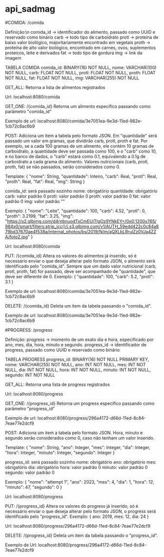 # api_sadmag

#COMIDA: /comida

Definição:\n
comida_id -> identificador do alimento, passado como UUID e reservado como binário
carb -> todo tipo de carboidrato
protl -> proteína de baixo valor biológico, majoritariamente encontrado em vegetais
proth -> proteína de alto valor biológico, encontrado em carnes, ovos, suplementos proteicos, leite e derivados
fat -> todo tipo de gordura
img -> link da imagem

TABELA COMIDA
comida_id: BINARY(16) NOT NULL,
nome: VARCHAR(100) NOT NULL,
carb: FLOAT NOT NULL,
protl: FLOAT NOT NULL,
proth: FLOAT NOT NULL,
fat: FLOAT NOT NULL,
img: VARCHAR(255) NOT NULL

GET_ALL:
Retorna a lista de alimentos registrados

Url: localhost:8080/comida

GET_ONE: /{comida_id}
Retorna um alimento específico passando como parâmetro "comida_id"

Exemplo de url: localhost:8080/comida/3e7051ea-9e3d-11ed-982e-1cb72c8ac6b9

POST:
Adiciona um item a tabela pelo formato JSON.
Em "quantidade" será passado um valor em gramas, que dividirão carb, protl, proth e fat. Por exemplo, se a cada 100 gramas de um alimento, ele contém 10 gramas de carboidrato, a quantidade deve ser passada como 100, e o "carb" como 10, e no banco de dados, o "carb" estará como 0.1, equivalendo a 0.1g de carboidrato a cada grama do alimento.
Valores nutricionais (carb, protl, proth, fat) se não passados, serão considerados como 0.

Template: {
    "nome": String,
    "quantidade": Inteiro,
    "carb": Real,
    "protl": Real,
    "proth": Real,
    "fat": Real,
    "img": String
}

comida_id: será passado sozinho
nome: obrigatório
quantidade: obrigatório
carb: valor padrão 0
protl: valor padrão 0
proth: valor padrão 0
fat: valor padrão 0
img: valor padrão ""


Exemplo: {
    "nome": "Leite",
    "quantidade": 100,
    "carb": 4.52,
    "protl": 0,
    "proth": 3.2199,
    "fat": 3.25,
    "img": "https://s2.glbimg.com/d4rnbnuodTxCmEUjTIgOz9YNkEY=/0x0:1200x765/984x0/smart/filters:strip_icc()/i.s3.glbimg.com/v1/AUTH_59edd422c0c84a879bd37670ae4f538a/internal_photos/bs/2019/N/m/aQXLbLRrulZz0VJa4ZZA/foto2.jpg"
}

Url: localhost:8080/comida


PUT: /{comida_id}
Altera os valores do alimentos já inserido, só é necessário enviar o que deseja alterar pelo formato JSON, o alimento será identificado pelo "comida_id".
Sempre que um dado valor nutricional (carb, protl, proth, fat) for passado, deve ser acompanhado de "quantidade", que deve ser diferente de 0.
Exemplo: {
    "quantidade": 100,
    "carb": 5.2,
    "protl": 3.1
}

Exemplo de url: localhost:8080/comida/3e7051ea-9e3d-11ed-982e-1cb72c8ac6b9

DELETE: /{comida_id}
Deleta um item da tabela passando o "comida_id".

Exemplo de url: localhost:8080/comida/3e7051ea-9e3d-11ed-982e-1cb72c8ac6b9

#PROGRESS: /progress

Definição:
progress -> momento de um exato dia e hora, especificado por ano, mes, dia, hora, minuto e segundo.
progress_id -> identificador de progress, passado como UUID e reservado como binário

TABELA PROGRESS
progress_id: BINARY(16) NOT NULL PRIMARY KEY,
nome: VARCHAR(255) NOT NULL,
ano: INT NOT NULL,
mes: INT NOT NULL,
dia: INT NOT NULL,
hora: INT NOT NULL,
minuto: INT NOT NULL,
segundo: INT NOT NULL


GET_ALL:
Retorna uma lista de progress registrados

Url: localhost:8080/progress

GET_ONE: /{progress_id}
Retorna um progress específico passando como parâmetro "progress_id"

Exemplo de url: localhost:8080/progress/296a4172-d66d-11ed-8c84-7eae77e2dcf9

POST:
Adiciona um item a tabela pelo formato JSON.
Hora, minuto e segundo serão considerados como 0, caso não tenham um valor inserido.

Template: {
    "nome": String,
    "ano": Integer,
    "mes": Integer,
    "dia": Integer,
    "hora": Integer,
    "minuto": Integer,
    "segundo": Integer
}

progress_id: será passado sozinho
nome: obrigatório
ano: obrigatório
mes: obrigatório
dia: obrigatório
hora: valor padrão 0
minuto: valor padrão 0
segundo: valor padrão 0

Exemplo: {
    "nome": "attempt 1",
    "ano": 2023,
    "mes": 4,
    "dia": 1,
    "hora": 12,
    "minuto": 47,
    "segundo": 0
}

Url: localhost:8080/progress

PUT: /{progress_id}
Altera os valores do progress já inserido, só é necessário enviar o que deseja alterar pelo formato JSON, o  progress será identificado pelo "progress_id".
Exemplo: {
    ano: 2019,
    mes: 12,
    dia: 24
}

Url: localhost:8080/progress/296a4172-d66d-11ed-8c84-7eae77e2dcf9

DELETE: /{progress_id}
Deleta um item da tabela passando o "progress_id".

Exemplo de Url: localhost:8080/progress/296a4172-d66d-11ed-8c84-7eae77e2dcf9
